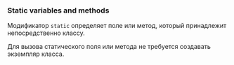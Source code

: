 ### Static variables and methods

Модификатор `static` определяет поле или метод, который принадлежит непосредственно классу.

Для вызова статического поля или метода не требуется создавать экземпляр класса.
